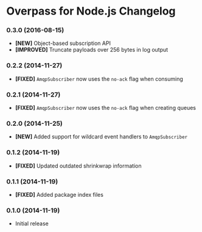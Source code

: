 # Overpass for Node.js Changelog

### 0.3.0 (2016-08-15)

* **[NEW]** Object-based subscription API
* **[IMPROVED]** Truncate payloads over 256 bytes in log output

### 0.2.2 (2014-11-27)

* **[FIXED]** `AmqpSubscriber` now uses the `no-ack` flag when consuming

### 0.2.1 (2014-11-27)

* **[FIXED]** `AmqpSubscriber` now uses the `no-ack` flag when creating queues

### 0.2.0 (2014-11-25)

* **[NEW]** Added support for wildcard event handlers to `AmqpSubscriber`

### 0.1.2 (2014-11-19)

* **[FIXED]** Updated outdated shrinkwrap information

### 0.1.1 (2014-11-19)

* **[FIXED]** Added package index files

### 0.1.0 (2014-11-19)

* Initial release
